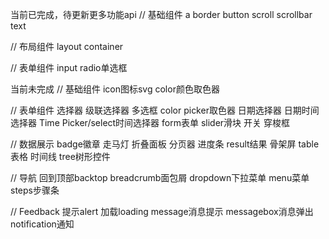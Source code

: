 当前已完成，待更新更多功能api
// 基础组件
a
border
button
scroll
scrollbar
text

// 布局组件
layout
container

// 表单组件
input
radio单选框




当前未完成
// 基础组件
icon图标svg
color颜色取色器

// 表单组件
选择器
级联选择器
多选框
color picker取色器
日期选择器
日期时间选择器
Time Picker/select时间选择器
form表单
slider滑块
开关
穿梭框

// 数据展示
badge徽章
走马灯
折叠面板
分页器
进度条
result结果
骨架屏
table表格
时间线
tree树形控件

// 导航
回到顶部backtop
breadcrumb面包屑
dropdown下拉菜单
menu菜单
steps步骤条

// Feedback
提示alert
加载loading
message消息提示
messagebox消息弹出
notification通知
